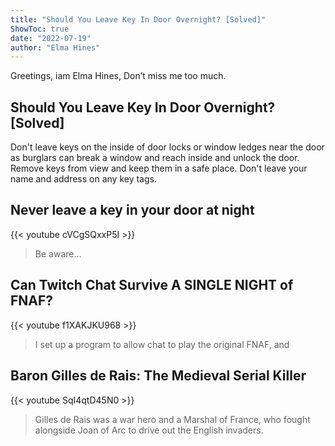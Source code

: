 ```yaml
---
title: "Should You Leave Key In Door Overnight? [Solved]"
ShowToc: true 
date: "2022-07-19"
author: "Elma Hines" 
---
```


Greetings, iam Elma Hines, Don’t miss me too much.
## Should You Leave Key In Door Overnight? [Solved]
Don't leave keys on the inside of door locks or window ledges near the door as burglars can break a window and reach inside and unlock the door. Remove keys from view and keep them in a safe place. Don't leave your name and address on any key tags.

## Never leave a key in your door at night
{{< youtube cVCgSQxxP5I >}}
>Be aware...

## Can Twitch Chat Survive A SINGLE NIGHT of FNAF?
{{< youtube f1XAKJKU968 >}}
>I set up a program to allow chat to play the original FNAF, and 

## Baron Gilles de Rais: The Medieval Serial Killer
{{< youtube SqI4qtD45N0 >}}
>Gilles de Rais was a war hero and a Marshal of France, who fought alongside Joan of Arc to drive out the English invaders.

